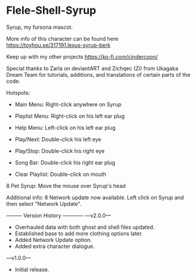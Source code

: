# Flele-Shell-Syrup

Syrup, my fursona mascot.

More info of this character can be found here https://toyhou.se/317191.lexus-syrup-berk

Keep up with my other projects https://ko-fi.com/cindercoon/

Special thanks to Zarla on deviantART and Zichqec (Zi) from Ukagaka Dream Team for tutorials, additions, and translations of certain parts of the code.

Hotspots:
   * Main Menu: Right-click anywhere on Syrup
   * Playlist Menu: Right-click on his left ear plug
   * Help Menu: Left-click on his left ear plug

   * Play/Next: Double-click his left eye
   * Play/Stop: Double-click his right eye
   * Song Bar: Double-click his right ear plug
   * Clear Playlist: Double-click on mouth

   8 Pet Syrup: Move the mouse over Syrup's head

Additional info:
   8 Network update now available. Left click on Syrup and then select "Network Update".

——— Version History ————
—v2.0.0—
* Overhauled data with both ghost and shell files updated.
* Established base to add more clothing options later.
* Added Network Update option.
* Added extra character dialogue.

—v1.0.0—
* Initial release.
